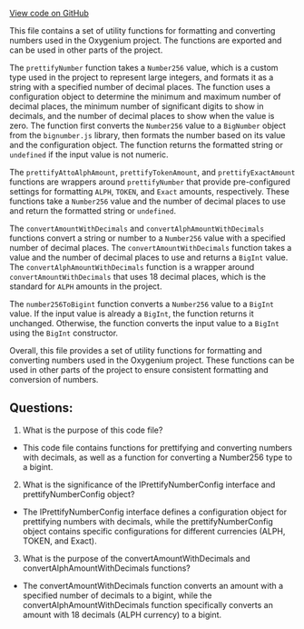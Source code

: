 [View code on GitHub](https://github.com/oxygenium/oxygenium-web3/packages/web3/src/utils/number.ts)

This file contains a set of utility functions for formatting and converting numbers used in the Oxygenium project. The functions are exported and can be used in other parts of the project.

The `prettifyNumber` function takes a `Number256` value, which is a custom type used in the project to represent large integers, and formats it as a string with a specified number of decimal places. The function uses a configuration object to determine the minimum and maximum number of decimal places, the minimum number of significant digits to show in decimals, and the number of decimal places to show when the value is zero. The function first converts the `Number256` value to a `BigNumber` object from the `bignumber.js` library, then formats the number based on its value and the configuration object. The function returns the formatted string or `undefined` if the input value is not numeric.

The `prettifyAttoAlphAmount`, `prettifyTokenAmount`, and `prettifyExactAmount` functions are wrappers around `prettifyNumber` that provide pre-configured settings for formatting `ALPH`, `TOKEN`, and `Exact` amounts, respectively. These functions take a `Number256` value and the number of decimal places to use and return the formatted string or `undefined`.

The `convertAmountWithDecimals` and `convertAlphAmountWithDecimals` functions convert a string or number to a `Number256` value with a specified number of decimal places. The `convertAmountWithDecimals` function takes a value and the number of decimal places to use and returns a `BigInt` value. The `convertAlphAmountWithDecimals` function is a wrapper around `convertAmountWithDecimals` that uses 18 decimal places, which is the standard for `ALPH` amounts in the project.

The `number256ToBigint` function converts a `Number256` value to a `BigInt` value. If the input value is already a `BigInt`, the function returns it unchanged. Otherwise, the function converts the input value to a `BigInt` using the `BigInt` constructor.

Overall, this file provides a set of utility functions for formatting and converting numbers used in the Oxygenium project. These functions can be used in other parts of the project to ensure consistent formatting and conversion of numbers.
## Questions: 
 1. What is the purpose of this code file?
- This code file contains functions for prettifying and converting numbers with decimals, as well as a function for converting a Number256 type to a bigint.

2. What is the significance of the IPrettifyNumberConfig interface and prettifyNumberConfig object?
- The IPrettifyNumberConfig interface defines a configuration object for prettifying numbers with decimals, while the prettifyNumberConfig object contains specific configurations for different currencies (ALPH, TOKEN, and Exact).

3. What is the purpose of the convertAmountWithDecimals and convertAlphAmountWithDecimals functions?
- The convertAmountWithDecimals function converts an amount with a specified number of decimals to a bigint, while the convertAlphAmountWithDecimals function specifically converts an amount with 18 decimals (ALPH currency) to a bigint.
